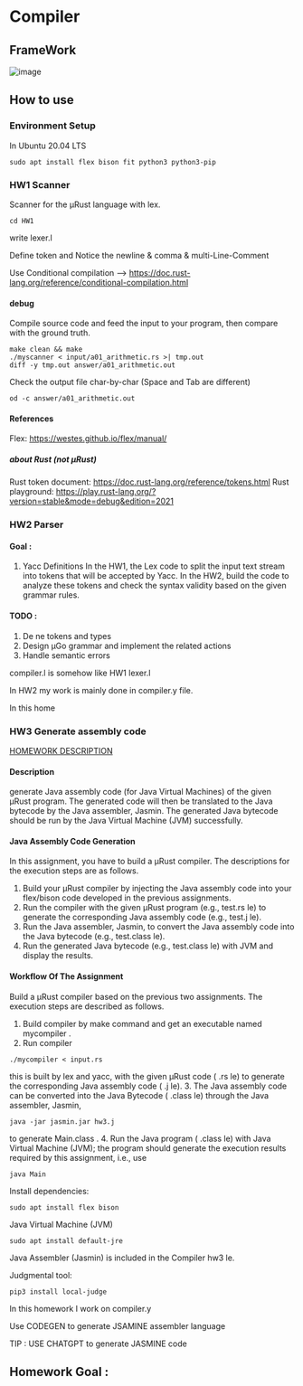 # Compiler
## FrameWork
![image](https://github.com/weihsinyeh/Compiler/assets/90430653/5bccacae-848b-4b0e-9e90-7200ff5fa44e)

## How to use
### Environment Setup
In Ubuntu 20.04 LTS
```
sudo apt install flex bison fit python3 python3-pip
```
### HW1 Scanner
Scanner for the μRust language with lex. 
```
cd HW1
```
write lexer.l

Define token and Notice the newline & comma & multi-Line-Comment 

Use Conditional compilation 
--> https://doc.rust-lang.org/reference/conditional-compilation.html
#### debug
Compile source code and feed the input to your program, then compare with the ground truth.
```
make clean && make
./myscanner < input/a01_arithmetic.rs >| tmp.out
diff -y tmp.out answer/a01_arithmetic.out
```
Check the output file char-by-char (Space and Tab are different)
```
od -c answer/a01_arithmetic.out
```
#### References

Flex: https://westes.github.io/flex/manual/

##### about Rust (not μRust)
Rust token document: https://doc.rust-lang.org/reference/tokens.html
Rust playground: https://play.rust-lang.org/?version=stable&mode=debug&edition=2021
### HW2 Parser
#### Goal : 
1. Yacc Definitions
In the HW1, the Lex code to split the input text stream into tokens that will be accepted by Yacc. In the HW2, build the code to analyze these
tokens and check the syntax validity based on the given grammar rules.
#### TODO :
1. De ne tokens and types
2. Design μGo grammar and implement the related actions 
3. Handle semantic errors 

compiler.l is somehow like HW1 lexer.l

In HW2 my work is mainly done in compiler.y file.

In this home
### HW3 Generate assembly code
[HOMEWORK DESCRIPTION](https://hackmd.io/@visitor-ckw/compiler_hw3)
#### Description
generate Java assembly code (for Java Virtual Machines) of the given μRust program. The generated code will then be translated to the Java bytecode by the Java assembler, Jasmin. The generated Java bytecode should be run by the Java Virtual Machine (JVM) successfully. 

#### Java Assembly Code Generation
In this assignment, you have to build a μRust compiler. The descriptions for the execution steps are as follows.

1. Build your μRust compiler by injecting the Java assembly code into your flex/bison code developed in the previous assignments.
2. Run the compiler with the given μRust program (e.g., test.rs le) to generate the corresponding Java assembly code (e.g., test.j le).
3. Run the Java assembler, Jasmin, to convert the Java assembly code into the Java bytecode (e.g., test.class le).
4. Run the generated Java bytecode (e.g., test.class le) with JVM and display the results.
#### Workflow Of The Assignment
Build a μRust compiler based on the previous two assignments. The execution steps are described as follows.
1. Build compiler by make command and get an executable named mycompiler .
2. Run compiler 
```
./mycompiler < input.rs 
``` 
this is built by lex and yacc, with the given μRust code ( .rs le) to generate the corresponding Java assembly code ( .j le).
3. The Java assembly code can be converted into the Java Bytecode ( .class le) through the Java assembler, Jasmin,
```
java -jar jasmin.jar hw3.j 
```
to generate Main.class .
4. Run the Java program ( .class le) with Java Virtual Machine (JVM); the program should generate the execution results required by this assignment, i.e., use 
```
java Main 
```

Install dependencies: 
```
sudo apt install flex bison
```
Java Virtual Machine (JVM)
```
sudo apt install default-jre
```
Java Assembler (Jasmin) is included in the Compiler hw3 le.

Judgmental tool: 
```
pip3 install local-judge
```
In this homework I work on compiler.y

Use CODEGEN to generate JSAMINE assembler language

TIP : USE CHATGPT to generate JASMINE code

## Homework Goal :


